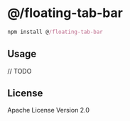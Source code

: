 # @/floating-tab-bar

```javascript
npm install @/floating-tab-bar
```

## Usage

// TODO

## License

Apache License Version 2.0
